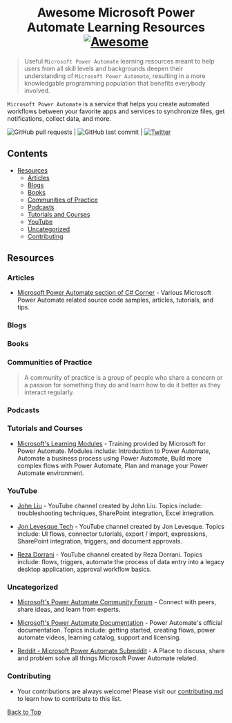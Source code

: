 # <div align="center">Awesome Microsoft Power Automate Learning Resources [![Awesome](https://awesome.re/badge.svg)](https://awesome.re)</div>
 
> Useful `Microsoft Power Automate` learning resources meant to help users from all skill levels and backgrounds deepen their understanding of `Microsoft Power Automate`, resulting in a more knowledgable programming population that benefits everybody involved.
 
`Microsoft Power Automate` is a service that helps you create automated workflows between your favorite apps and services to synchronize files, get notifications, collect data, and more.

![GitHub pull requests](https://img.shields.io/github/issues-pr/iamericfletcher/R-Learning-Resources) | ![GitHub last commit](https://img.shields.io/github/last-commit/iamericfletcher/R-Learning-Resources) | [![Twitter](https://img.shields.io/twitter/url?style=social&url=https%3A%2F%2Ftwitter.com%2Fiamericfletcher)](https://twitter.com/intent/tweet?text=Wow:&url=https%3A%2F%2Fgithub.com%2Fiamericfletcher%2FR-Learning-Resources)

## **Contents**
- [Resources](#resources)
  - [Articles](#articles)
  - [Blogs](#blogs)
  - [Books](#books)
  - [Communities of Practice](#communities-of-practice)
  - [Podcasts](#podcasts)
  - [Tutorials and Courses](#tutorials-and-courses)
  - [YouTube](#youtube)
  - [Uncategorized](#uncategorized)
  - [Contributing](#contributing)

## Resources 

### Articles
- [Microsoft Power Automate section of C# Corner](https://www.c-sharpcorner.com/technologies/power-automate) - Various Microsoft Power Automate related source code samples, articles, tutorials, and tips.

### Blogs

### Books

### Communities of Practice

> A community of practice is a group of people who share a concern or a passion for something they do and learn how to do it better as they interact regularly.

### Podcasts 

### Tutorials and Courses

- [Microsoft's Learning Modules](https://docs.microsoft.com/en-us/learn/browse/?expanded=power-platform&products=power-automate) - Training provided by Microsoft for Power Automate. Modules include: Introduction to Power Automate, Automate a business process using Power Automate, Build more complex flows with Power Automate, Plan and manage your Power Automate environment. 

### YouTube

- [John Liu](https://www.youtube.com/playlist?list=PLXiXrMydfoLaiazbCiRbV_004JLaEC2Xk) - YouTube channel created by John Liu. Topics include: troubleshooting techniques, SharePoint integration, Excel integration. 

- [Jon Levesque Tech](https://www.youtube.com/c/JonLSeattle/playlists) - YouTube channel created by Jon Levesque. Topics include: UI flows, connector tutorials, export / import, expressions, SharePoint integration, triggers, and document approvals.

- [Reza Dorrani](https://www.youtube.com/c/RezaDorrani/playlists) - YouTube channel created by Reza Dorrani. Topics include: flows, triggers, automate the process of data entry into a legacy desktop application, approval workflow basics.

### Uncategorized

- [Microsoft's Power Automate Community Forum](https://powerusers.microsoft.com/t5/Microsoft-Power-Automate/ct-p/MPACommunity) - Connect with peers, share ideas, and learn from experts.

- [Microsoft's Power Automate Documentation](https://docs.microsoft.com/en-us/power-automate/) - Power Automate's official documentation. Topics include: getting started, creating flows, power automate videos, learning catalog, support and licensing. 

- [Reddit - Microsoft Power Automate Subreddit](https://www.reddit.com/r/MicrosoftFlow/) - A Place to discuss, share and problem solve all things Microsoft Power Automate related.

### Contributing

- Your contributions are always welcome! Please visit our [contributing.md](https://github.com/iamericfletcher/r-learning-resources/blob/main/contributing.md) to learn how to contribute to this list.

[Back to Top](#contents)

